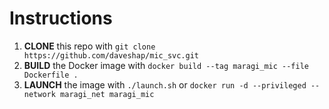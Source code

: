 # Instructions

1. **CLONE** this repo with `git clone https://github.com/daveshap/mic_svc.git`
2. **BUILD** the Docker image with `docker build --tag maragi_mic --file Dockerfile .`
3. **LAUNCH** the image with `./launch.sh` or `docker run -d --privileged --network maragi_net maragi_mic`

